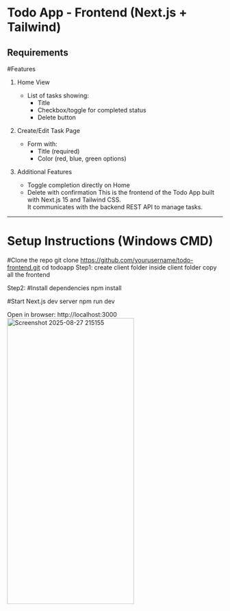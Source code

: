 # Todo App - Frontend (Next.js + Tailwind)
## Requirements
#Features
1. Home View
   - List of tasks showing:
     - Title
     - Checkbox/toggle for completed status
     - Delete button

2. Create/Edit Task Page
   - Form with:
     - Title (required)
     - Color (red, blue, green options)

3. Additional Features
   - Toggle completion directly on Home
   - Delete with confirmation
This is the frontend of the Todo App built with Next.js 15 and Tailwind CSS.  
It communicates with the backend REST API to manage tasks.

---

# Setup Instructions (Windows CMD)
#Clone the repo
git clone https://github.com/yourusername/todo-frontend.git
cd todoapp
Step1: create client folder inside client folder copy all the frontend

Step2: #Install dependencies
npm install

#Start Next.js dev server
npm run dev

Open in browser:
http://localhost:3000<img width="296" height="667" alt="Screenshot 2025-08-27 215155" src="https://github.com/user-attachments/assets/7825cf36-e0c8-4b7b-a5a1-e9f909c56d4c" />
